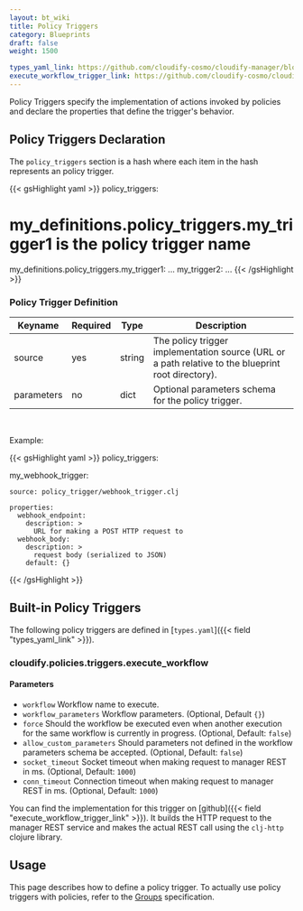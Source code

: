 ```yaml
---
layout: bt_wiki
title: Policy Triggers
category: Blueprints
draft: false
weight: 1500

types_yaml_link: https://github.com/cloudify-cosmo/cloudify-manager/blob/3.2/resources/rest-service/cloudify/types/types.yaml
execute_workflow_trigger_link: https://github.com/cloudify-cosmo/cloudify-manager/blob/3.1/resources/rest-service/cloudify/triggers/execute_workflow.clj
---
```


Policy Triggers specify the implementation of actions invoked by policies and declare the properties that define the trigger's behavior.

## Policy Triggers Declaration

The `policy_triggers` section is a hash where each item in the hash represents an policy trigger.

{{< gsHighlight  yaml >}}
policy_triggers:
  # my_definitions.policy_triggers.my_trigger1 is the policy trigger name
  my_definitions.policy_triggers.my_trigger1:
    ...
  my_trigger2:
    ...
{{< /gsHighlight >}}


### Policy Trigger Definition

Keyname     | Required | Type        | Description
----------- | -------- | ----        | -----------
source      | yes      | string      | The policy trigger implementation source (URL or a path relative to the blueprint root directory).
parameters  | no       | dict        | Optional parameters schema for the policy trigger.


<br>


Example:

{{< gsHighlight  yaml >}}
policy_triggers:

  my_webhook_trigger:

    source: policy_trigger/webhook_trigger.clj

    properties:
      webhook_endpoint:
        description: >
          URL for making a POST HTTP request to
      webhook_body:
        description: >
          request body (serialized to JSON)
        default: {}

{{< /gsHighlight >}}


## Built-in Policy Triggers

The following policy triggers are defined in [`types.yaml`]({{< field "types_yaml_link" >}}).

### cloudify.policies.triggers.execute_workflow

#### Parameters

* `workflow` Workflow name to execute.
* `workflow_parameters` Workflow parameters. (Optional, Default `{}`)
* `force` Should the workflow be executed even when another execution for the same workflow is currently in progress. (Optional, Default: `false`)
* `allow_custom_parameters` Should parameters not defined in the workflow parameters schema be accepted. (Optional, Default: `false`)
* `socket_timeout` Socket timeout when making request to manager REST in ms. (Optional, Default: `1000`)
* `conn_timeout` Connection timeout when making request to manager REST in ms. (Optional, Default: `1000`)

You can find the implementation for this trigger on [github]({{< field "execute_workflow_trigger_link" >}}). It builds the HTTP request to the manager REST service and makes the actual REST call using the `clj-http` clojure library.

## Usage
This page describes how to define a policy trigger. To actually use policy triggers with policies,
refer to the [Groups](dsl-spec-groups.html) specification.
